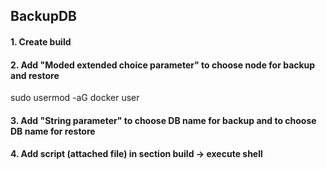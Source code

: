 ## BackupDB

#### 1. Create build

#### 2. Add "Moded extended choice parameter" to choose node for backup and restore
sudo usermod -aG docker user

#### 3. Add "String parameter" to choose DB name for backup and to choose DB name for restore

#### 4. Add script (attached file) in section build -> execute shell